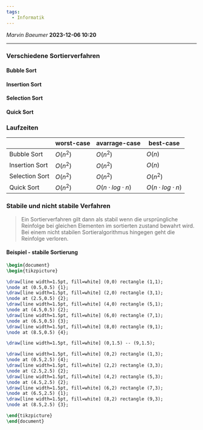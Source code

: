 ```yaml
---
tags:
  - Informatik
---
```

*Marvin Baeumer* **2023-12-06 10:20**

---
### Verschiedene Sortierverfahren
#### Bubble Sort
#### Insertion Sort
#### Selection Sort
#### Quick Sort
### Laufzeiten
|                | worst-case | avarrage-case | best-case |
| -------------- | ---------- | ------------- | --------- |
| Bubble Sort    | $O(n^2)$           | $O(n^2)$              | $O(n)$          |
| Insertion Sort | $O(n^2)$           | $O(n^2)$              | $O(n)$          |
| Selection Sort | $O(n^2)$           | $O(n^2)$              | $O(n^2)$          |
| Quick Sort               | $O(n^2)$           | $O(n \cdot log \cdot n)$              | $O(n \cdot log \cdot n)$          |
### Stabile und nicht stabile Verfahren
> Ein Sortierverfahren gilt dann als stabil wenn die ursprüngliche Reinfolge bei gleichen Elementen im sortierten zustand bewahrt wird. Bei einem nicht stabilen Sortieralgorithmus hingegen geht die Reinfolge verloren. 

#### Beispiel - stabile Sortierung
```tikz 
\begin{document} 
\begin{tikzpicture} 

\draw[line width=1.5pt, fill=white] (0,0) rectangle (1,1);
\node at (0.5,0.5) {1};
\draw[line width=1.5pt, fill=white] (2,0) rectangle (3,1);
\node at (2.5,0.5) {2};
\draw[line width=1.5pt, fill=white] (4,0) rectangle (5,1);
\node at (4.5,0.5) {2};
\draw[line width=1.5pt, fill=white] (6,0) rectangle (7,1);
\node at (6.5,0.5) {3};
\draw[line width=1.5pt, fill=white] (8,0) rectangle (9,1);
\node at (8.5,0.5) {4};

\draw[line width=1.5pt, fill=white] (0,1.5) -- (9,1.5);

\draw[line width=1.5pt, fill=white] (0,2) rectangle (1,3);
\node at (0.5,2.5) {4};
\draw[line width=1.5pt, fill=white] (2,2) rectangle (3,3);
\node at (2.5,2.5) {2};
\draw[line width=1.5pt, fill=white] (4,2) rectangle (5,3);
\node at (4.5,2.5) {2};
\draw[line width=1.5pt, fill=white] (6,2) rectangle (7,3);
\node at (6.5,2.5) {1};
\draw[line width=1.5pt, fill=white] (8,2) rectangle (9,3);
\node at (8.5,2.5) {3};

\end{tikzpicture} 
\end{document} 
```
